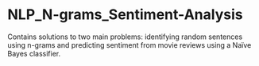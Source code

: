 # NLP_N-grams_Sentiment-Analysis
Contains solutions to two main problems: identifying random sentences using n-grams and predicting sentiment from movie reviews using a Naïve Bayes classifier.
